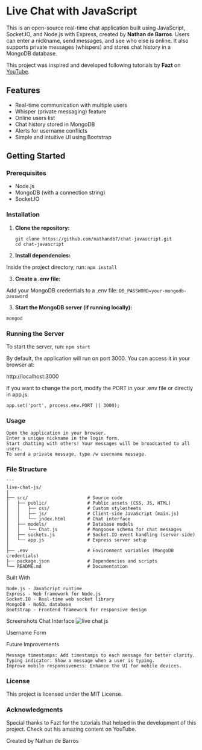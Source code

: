 # Live Chat with JavaScript

This is an open-source real-time chat application built using JavaScript, Socket.IO, and Node.js with Express, created by **Nathan de Barros**. Users can enter a nickname, send messages, and see who else is online. It also supports private messages (whispers) and stores chat history in a MongoDB database.

This project was inspired and developed following tutorials by **Fazt** on [YouTube](https://www.youtube.com/c/FaztTech).

## Features

- Real-time communication with multiple users
- Whisper (private messaging) feature
- Online users list
- Chat history stored in MongoDB
- Alerts for username conflicts
- Simple and intuitive UI using Bootstrap

## Getting Started

### Prerequisites

- Node.js
- MongoDB (with a connection string)
- Socket.IO

### Installation

1. **Clone the repository:**

   ```
   git clone https://github.com/nathandb7/chat-javascript.git
   cd chat-javascript
2. **Install dependencies:**

Inside the project directory, run:
`npm install`

3. **Create a .env file:**

Add your MongoDB credentials to a .env file:
`DB_PASSWORD=your-mongodb-password`

3. **Start the MongoDB server (if running locally):**

`mongod`


### Running the Server

To start the server, run:
`npm start`

By default, the application will run on port 3000. You can access it in your browser at:

http://localhost:3000

If you want to change the port, modify the PORT in your .env file or directly in app.js:


`app.set('port', process.env.PORT || 3000);`


### Usage

    Open the application in your browser.
    Enter a unique nickname in the login form.
    Start chatting with others! Your messages will be broadcasted to all users.
    To send a private message, type /w username message.

### File Structure

    ```
    live-chat-js/
    │
    ├── src/                      # Source code
    │   ├── public/               # Public assets (CSS, JS, HTML)
    │   │   ├── css/              # Custom stylesheets
    │   │   ├── js/               # Client-side JavaScript (main.js)
    │   │   └── index.html        # Chat interface
    │   ├── models/               # Database models
    │   │   └── Chat.js           # Mongoose schema for chat messages
    │   ├── sockets.js            # Socket.IO event handling (server-side)
    │   └── app.js                # Express server setup
    │
    ├── .env                      # Environment variables (MongoDB credentials)
    ├── package.json              # Dependencies and scripts
    └── README.md                 # Documentation

Built With

    Node.js - JavaScript runtime
    Express - Web framework for Node.js
    Socket.IO - Real-time web socket library
    MongoDB - NoSQL database
    Bootstrap - Frontend framework for responsive design

Screenshots
Chat Interface
![live chat js](screenshot/chat-js.jpg)

Username Form

Future Improvements

    Message timestamps: Add timestamps to each message for better clarity.
    Typing indicator: Show a message when a user is typing.
    Improve mobile responsiveness: Enhance the UI for mobile devices.


### License
This project is licensed under the MIT License.

### Acknowledgments
Special thanks to Fazt for the tutorials that helped in the development of this project. Check out his amazing content on YouTube.

Created by Nathan de Barros



